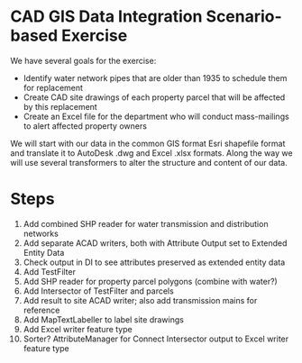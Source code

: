 # CAD GIS Data Integration Scenario-based Exercise

We have several goals for the exercise:

- Identify water network pipes that are older than 1935 to schedule them for replacement
- Create CAD site drawings of each property parcel that will be affected by this replacement
- Create an Excel file for the department who will conduct mass-mailings to alert affected property owners

We will start with our data in the common GIS format Esri shapefile format and translate it to AutoDesk .dwg and Excel .xlsx formats. Along the way we will use several transformers to alter the structure and content of our data.

# Steps

1. Add combined SHP reader for water transmission and distribution networks
2. Add separate ACAD writers, both with Attribute Output set to Extended Entity Data
3. Check output in DI to see attributes preserved as extended entity data
4. Add TestFilter
5. Add SHP reader for property parcel polygons (combine with water?)
5. Add Intersector of TestFilter and parcels
6. Add result to site ACAD writer; also add transmission mains for reference
7. Add MapTextLabeller to label site drawings
8. Add Excel writer feature type
9. Sorter? AttributeManager for
Connect Intersector output to Excel writer feature type
